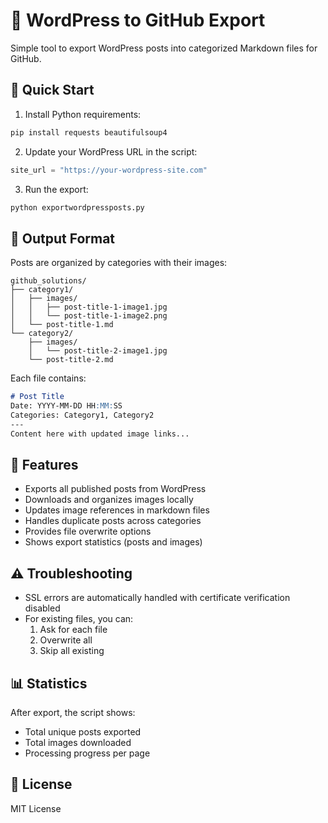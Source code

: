 # 📝 WordPress to GitHub Export

Simple tool to export WordPress posts into categorized Markdown files for GitHub.

## 🚀 Quick Start

1. Install Python requirements:
```bash
pip install requests beautifulsoup4
```

2. Update your WordPress URL in the script:
```python
site_url = "https://your-wordpress-site.com"
```

3. Run the export:
```bash
python exportwordpressposts.py
```

## 📂 Output Format

Posts are organized by categories with their images:
```
github_solutions/
├── category1/
│   ├── images/
│   │   ├── post-title-1-image1.jpg
│   │   └── post-title-1-image2.png
│   └── post-title-1.md
└── category2/
    ├── images/
    │   └── post-title-2-image1.jpg
    └── post-title-2.md
```

Each file contains:
```markdown
# Post Title
Date: YYYY-MM-DD HH:MM:SS
Categories: Category1, Category2
---
Content here with updated image links...
```

## 🔄 Features

- Exports all published posts from WordPress
- Downloads and organizes images locally
- Updates image references in markdown files
- Handles duplicate posts across categories
- Provides file overwrite options
- Shows export statistics (posts and images)

## ⚠️ Troubleshooting

- SSL errors are automatically handled with certificate verification disabled
- For existing files, you can:
  1. Ask for each file
  2. Overwrite all
  3. Skip all existing

## 📊 Statistics

After export, the script shows:
- Total unique posts exported
- Total images downloaded
- Processing progress per page

## 📜 License

MIT License